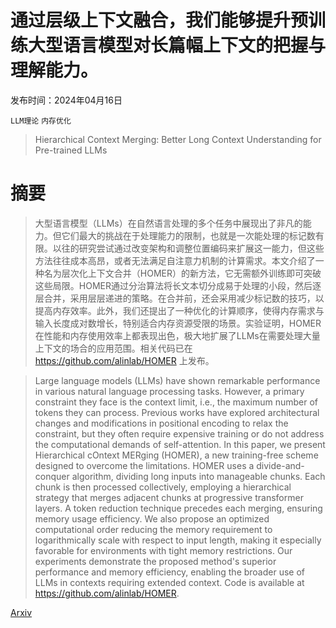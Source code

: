 # 通过层级上下文融合，我们能够提升预训练大型语言模型对长篇幅上下文的把握与理解能力。

发布时间：2024年04月16日

`LLM理论` `内存优化`

> Hierarchical Context Merging: Better Long Context Understanding for Pre-trained LLMs

# 摘要

> 大型语言模型（LLMs）在自然语言处理的多个任务中展现出了非凡的能力。但它们最大的挑战在于处理能力的限制，也就是一次能处理的标记数有限。以往的研究尝试通过改变架构和调整位置编码来扩展这一能力，但这些方法往往成本高昂，或者无法满足自注意力机制的计算需求。本文介绍了一种名为层次化上下文合并（HOMER）的新方法，它无需额外训练即可突破这些局限。HOMER通过分治算法将长文本切分成易于处理的小段，然后逐层合并，采用层层递进的策略。在合并前，还会采用减少标记数的技巧，以提高内存效率。此外，我们还提出了一种优化的计算顺序，使得内存需求与输入长度成对数增长，特别适合内存资源受限的场景。实验证明，HOMER在性能和内存使用效率上都表现出色，极大地扩展了LLMs在需要处理大量上下文的场合的应用范围。相关代码已在 https://github.com/alinlab/HOMER 上发布。

> Large language models (LLMs) have shown remarkable performance in various natural language processing tasks. However, a primary constraint they face is the context limit, i.e., the maximum number of tokens they can process. Previous works have explored architectural changes and modifications in positional encoding to relax the constraint, but they often require expensive training or do not address the computational demands of self-attention. In this paper, we present Hierarchical cOntext MERging (HOMER), a new training-free scheme designed to overcome the limitations. HOMER uses a divide-and-conquer algorithm, dividing long inputs into manageable chunks. Each chunk is then processed collectively, employing a hierarchical strategy that merges adjacent chunks at progressive transformer layers. A token reduction technique precedes each merging, ensuring memory usage efficiency. We also propose an optimized computational order reducing the memory requirement to logarithmically scale with respect to input length, making it especially favorable for environments with tight memory restrictions. Our experiments demonstrate the proposed method's superior performance and memory efficiency, enabling the broader use of LLMs in contexts requiring extended context. Code is available at https://github.com/alinlab/HOMER.

[Arxiv](https://arxiv.org/abs/2404.10308)